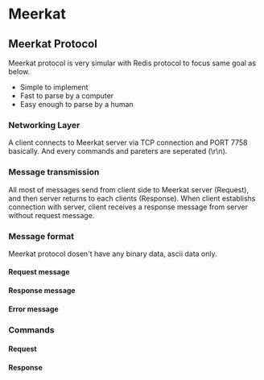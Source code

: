 # Meerkat

## Meerkat Protocol

Meerkat protocol is very simular with Redis protocol to focus same goal as below.

* Simple to implement
* Fast to parse by a computer
* Easy enough to parse by a human

### Networking Layer

A client connects to Meerkat server via TCP connection and PORT 7758 basically. And every commands and pareters are seperated <CR><LF>(\r\n).

### Message transmission

All most of messages send from client side to Meerkat server (Request), and then server returns to each clients (Response). When client establishs connection with server, client receives a response message from server without request message.

### Message format

Meerkat protocol dosen't have any binary data, ascii data only.

#### Request message

#### Response message

#### Error message

### Commands

#### Request 

#### Response
